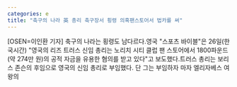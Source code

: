 ```yaml
---
categories: e
title: "축구의 나라 英 총리 축구장서 횡령 의혹팬스토어서 법카를 써"
---
```

[OSEN=이인환 기자] 축구의 나라는 횡령도 남다르다.영국 "스포츠 바이블"은 26일(한국시간) "영국의 리즈 트러스 신임 총리는 노리치 시티 클럽 팬 스토어에서 1800파운드(약 274만 원)의 공적 자금을 유용한 혐의를 받고 있다"고 보도했다.트러스 총리는 보리스 존슨의 후임으로 영국의 신임 총리로 부임했다. 단 그는 부임하자 마자 엘리자베스 여왕의 
